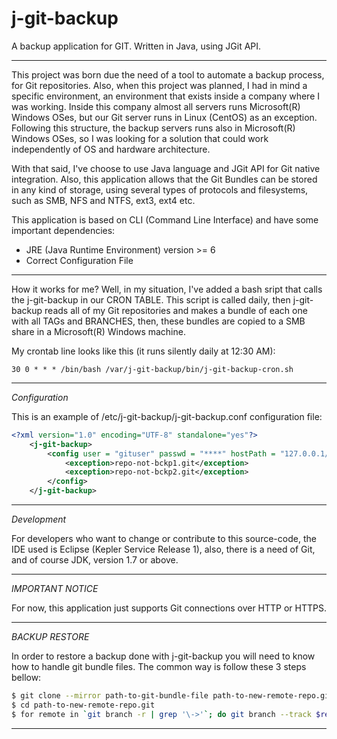 j-git-backup
============

A backup application for GIT. Written in Java, using JGit API.

------------

This project was born due the need of a tool to automate a backup process, for Git repositories.
Also, when this project was planned, I had in mind a specific environment, an environment that exists inside a company where I was working. Inside this company almost all servers runs Microsoft(R) Windows OSes, but our Git server runs in Linux (CentOS) as an exception. Following this structure, the backup servers runs also in Microsoft(R) Windows OSes, so I was looking for a solution that could work independently of OS and hardware architecture.

With that said, I've choose to use Java language and JGit API for Git native integration. Also, this application allows that the Git Bundles can be stored in any kind of storage, using several types of protocols and filesystems, such as SMB, NFS and NTFS, ext3, ext4 etc.

This application is based on CLI (Command Line Interface) and have some important dependencies:

- JRE (Java Runtime Environment) version >= 6
- Correct Configuration File

------------

How it works for me? Well, in my situation, I've added a bash sript that calls the j-git-backup in our CRON TABLE. This script is called daily, then j-git-backup reads all of my Git repositories and makes a bundle of each one with all TAGs and BRANCHES, then, these bundles are copied to a SMB share in a Microsoft(R) Windows machine.

My crontab line looks like this (it runs silently daily at 12:30 AM):

	30 0 * * * /bin/bash /var/j-git-backup/bin/j-git-backup-cron.sh

------------

*Configuration*

This is an example of /etc/j-git-backup/j-git-backup.conf configuration file:

```xml
<?xml version="1.0" encoding="UTF-8" standalone="yes"?>
	<j-git-backup>
		<config user = "gituser" passwd = "****" hostPath = "127.0.0.1/git" backupRoot = "/path-for-stage" gitRoot = "/path-for-git-repos" bundlePath = "/path-for-backuped-repos" protocol = "http" smtpServerPort = "127.0.0.1" keepOld = "true" to="to1@server.com,to2@server.com" from="from@server.com">
			<exception>repo-not-bckp1.git</exception>
			<exception>repo-not-bckp2.git</exception>
		</config>
	</j-git-backup>
```

-------------	

*Development* 

For developers who want to change or contribute to this source-code, the IDE used is Eclipse (Kepler Service Release 1), also, there is a need of Git, and of course JDK, version 1.7 or above.

------------

*IMPORTANT NOTICE*

For now, this application just supports Git connections over HTTP or HTTPS.

------------

*BACKUP RESTORE*

In order to restore a backup done with j-git-backup you will need to know how to handle git bundle files.
The common way is follow these 3 steps bellow:

```bash 
$ git clone --mirror path-to-git-bundle-file path-to-new-remote-repo.git
$ cd path-to-new-remote-repo.git
$ for remote in `git branch -r | grep '\->'`; do git branch --track $remote; done
```
-------------  
  

